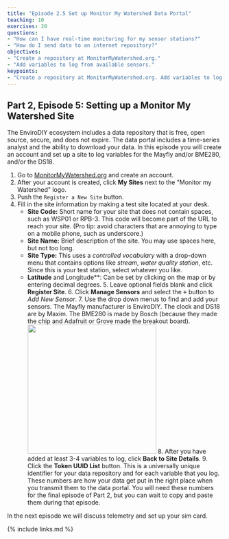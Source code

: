 ```yaml
---
title: "Episode 2.5 Set up Monitor My Watershed Data Portal"
teaching: 10
exercises: 20
questions:
- "How can I have real-time monitoring for my sensor stations?"
- "How do I send data to an internet repository?"
objectives:
- "Create a repository at MonitorMyWatershed.org."
- "Add variables to log from available sensors."
keypoints:
- "Create a repository at MonitorMyWatershed.org. Add variables to log from available sensors."
---
```

## Part 2, Episode 5: Setting up a Monitor My Watershed Site

The EnviroDIY ecosystem includes a data repository that is free, open source, secure, and does not expire. The data portal includes a time-series analyst and the ability to download your data. In this episode you will create an account and set up a site to log variables for the Mayfly and/or BME280, and/or the DS18.

  1. Go to [MonitorMyWatershed.org](https://monitormywatershed.org) and create an account.
  2. After your account is created, click **My Sites** next to the "Monitor my Watershed" logo.
  3. Push the `Register a New Site` button.
  4. Fill in the site information by making a test site located at your desk.
      - **Site Code:** Short name for your site that does not contain spaces, such as WSP01 or RPB-3. This code will become part of the URL to reach your site. (Pro tip: avoid characters that are annoying to type on a mobile phone, such as underscore.)
      - **Site Name:** Brief description of the site. You may use spaces here, but not too long.
      - **Site Type:** This uses a *controlled vocabulary* with a drop-down menu that contains options like *stream*, *water quality station*, etc. Since this is your test station, select whatever you like.
      - **Latitude** and Longitude**: Can be set by clicking on the map or by entering decimal degrees.
    5. Leave optional fields blank and click **Register Site**.
    6. Click **Manage Sensors** and select the <kbd>+</kbd> button to *Add New Sensor*.
    7. Use the drop down menus to find and add your sensors. The Mayfly manufacturer is EnviroDIY. The clock and DS18 are by Maxim. The BME280 is made by Bosch (because they made the chip and Adafruit or Grove made the breakout board).
    <img src="https://envirodiy.github.io/LearnEnviroDIY/fig/envirodiy_addsensor.png" width="300">
    8. After you have added at least 3-4 variables to log, click **Back to Site Details**.
    9. Click the **Token UUID List** button. This is a universally unique identifier for your data repository and for each variable that you log. These numbers are how your data get put in the right place when you transmit them to the data portal. You will need these numbers for the final episode of Part 2, but you can wait to copy and paste them during that episode.  

In the next episode we will discuss telemetry and set up your sim card.


{% include links.md %}
